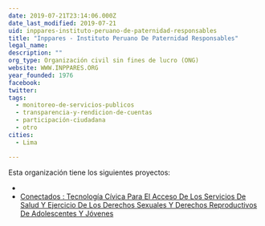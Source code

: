```yaml
---
date: 2019-07-21T23:14:06.000Z
date_last_modified: 2019-07-21
uid: inppares-instituto-peruano-de-paternidad-responsables
title: "Inppares - Instituto Peruano De Paternidad Responsables"
legal_name: 
description: ""
org_type: Organización civil sin fines de lucro (ONG)
website: WWW.INPPARES.ORG
year_founded: 1976
facebook: 
twitter: 
tags:
  - monitoreo-de-servicios-publicos
  - transparencia-y-rendicion-de-cuentas
  - participación-ciudadana
  - otro
cities: 
  - Lima

---
```


Esta organización tiene los siguientes proyectos:

- [](/i/onectados-tecnologia-civica-para-el-acceso-de-los-servicios-de-salud-y-ejercicio-de-los-derechos-sexuales-y-derechos-reproductivos-de-adolescentes-y-jovenes.html)
- [Conectados : Tecnología Cívica Para El Acceso De Los Servicios De Salud Y Ejercicio De Los Derechos Sexuales Y Derechos Reproductivos De Adolescentes Y Jóvenes](/i/conectados-tecnologia-civica-para-el-acceso-de-los-servicios-de-salud-y-ejercicio-de-los-derechos-sexuales-y-derechos-reproductivos-de-adolescentes-y-jovenes.html)

